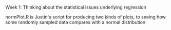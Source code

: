 Week 1: Thinking about the statistical issues underlying regression

normPlot.R is Justin's script for producing two kinds of plots, to seeing how some randomly sampled data compares with a normal distribution
